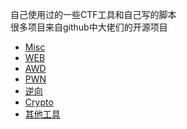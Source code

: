 自己使用过的一些CTF工具和自己写的脚本<br>
很多项目来自github中大佬们的开源项目
- [Misc](Misc)
- [WEB](Web)
- [AWD](AWD攻防)
- [PWN](#)
- [逆向](#)
- [Crypto](Crypto)
- [其他工具](Other)

